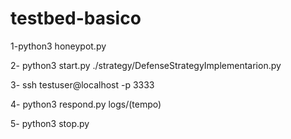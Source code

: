 # testbed-basico
1-python3 honeypot.py

2- python3 start.py ./strategy/DefenseStrategyImplementarion.py

3- ssh testuser@localhost -p 3333

4- python3 respond.py logs/(tempo)

5- python3 stop.py
